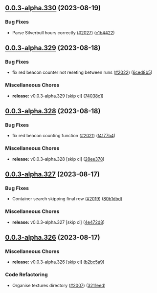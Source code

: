 ## [0.0.3-alpha.330](https://github.com/Wynntils/Artemis/compare/v0.0.3-alpha.329...v0.0.3-alpha.330) (2023-08-19)


### Bug Fixes

* Parse Silverbull hours correctly ([#2027](https://github.com/Wynntils/Artemis/issues/2027)) ([c1b4422](https://github.com/Wynntils/Artemis/commit/c1b4422bb67b70408797d0fff879f652f19f96ce))

## [0.0.3-alpha.329](https://github.com/Wynntils/Artemis/compare/v0.0.3-alpha.328...v0.0.3-alpha.329) (2023-08-18)


### Bug Fixes

* fix red beacon counter not reseting between runs ([#2022](https://github.com/Wynntils/Artemis/issues/2022)) ([6ced8b5](https://github.com/Wynntils/Artemis/commit/6ced8b53e251c88da1bcc34b8a27d519c870d035))


### Miscellaneous Chores

* **release:** v0.0.3-alpha.329 [skip ci] ([74038c1](https://github.com/Wynntils/Artemis/commit/74038c1fb91f7c28e712b45d6bc099a84476fb73))

## [0.0.3-alpha.328](https://github.com/Wynntils/Artemis/compare/v0.0.3-alpha.327...v0.0.3-alpha.328) (2023-08-18)


### Bug Fixes

* fix red beacon counting function ([#2021](https://github.com/Wynntils/Artemis/issues/2021)) ([f4177b4](https://github.com/Wynntils/Artemis/commit/f4177b4892cb7bf97a2690e1234ac50142de14f3))


### Miscellaneous Chores

* **release:** v0.0.3-alpha.328 [skip ci] ([28ee378](https://github.com/Wynntils/Artemis/commit/28ee378fc7298c229868af6ccc6fae136d23e3ab))

## [0.0.3-alpha.327](https://github.com/Wynntils/Artemis/compare/v0.0.3-alpha.326...v0.0.3-alpha.327) (2023-08-17)


### Bug Fixes

* Container search skipping final row ([#2019](https://github.com/Wynntils/Artemis/issues/2019)) ([80b1dbd](https://github.com/Wynntils/Artemis/commit/80b1dbdb0339ab547b2d27aa023fa1aea693fab8))


### Miscellaneous Chores

* **release:** v0.0.3-alpha.327 [skip ci] ([4e472d8](https://github.com/Wynntils/Artemis/commit/4e472d82920839e0895211afd74574f100891e79))

## [0.0.3-alpha.326](https://github.com/Wynntils/Artemis/compare/v0.0.3-alpha.325...v0.0.3-alpha.326) (2023-08-17)


### Miscellaneous Chores

* **release:** v0.0.3-alpha.326 [skip ci] ([b2bc5a9](https://github.com/Wynntils/Artemis/commit/b2bc5a9677a897e8527dbfb81a6859d71fbc5b1a))


### Code Refactoring

* Organise textures directory ([#2007](https://github.com/Wynntils/Artemis/issues/2007)) ([3211eed](https://github.com/Wynntils/Artemis/commit/3211eede5edbfe284e41bccf43030a9083cb652c))

